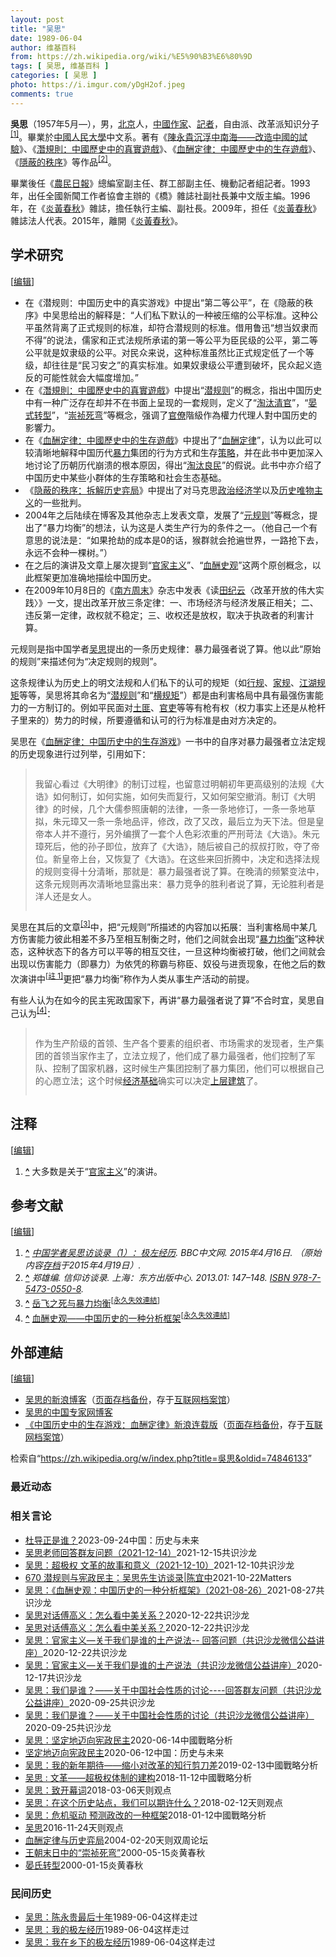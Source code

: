 ```yaml
---
layout: post
title: "吴思"
date: 1989-06-04
author: 维基百科
from: https://zh.wikipedia.org/wiki/%E5%90%B3%E6%80%9D
tags: [ 吴思, 维基百科 ]
categories: [ 吴思 ]
photo: https://i.imgur.com/yDgH2of.jpeg
comments: true
---
```

<div class="mw-content-ltr mw-parser-output" lang="zh" dir="ltr"><style data-mw-deduplicate="TemplateStyles:r83732082">.mw-parser-output .infobox-subbox{padding:0;border:none;margin:-3px;width:auto;min-width:100%;font-size:100%;clear:none;float:none;background-color:transparent}.mw-parser-output .infobox-3cols-child{margin:auto}.mw-parser-output .infobox .navbar{font-size:100%}body.skin-minerva .mw-parser-output .infobox-header,body.skin-minerva .mw-parser-output .infobox-subheader,body.skin-minerva .mw-parser-output .infobox-above,body.skin-minerva .mw-parser-output .infobox-title,body.skin-minerva .mw-parser-output .infobox-image,body.skin-minerva .mw-parser-output .infobox-full-data,body.skin-minerva .mw-parser-output .infobox-below{text-align:center}@media screen{html.skin-theme-clientpref-night .mw-parser-output .infobox-full-data:not(.notheme)>div:not(.notheme)[style]{background:#1f1f23!important;color:#f8f9fa}@media screen and (prefers-color-scheme:dark){html.skin-theme-clientpref-os .mw-parser-output .infobox-full-data:not(.notheme) div:not(.notheme){background:#1f1f23!important;color:#f8f9fa}}html.skin-theme-clientpref-night .mw-parser-output .infobox td div:not(.notheme)[style]{background:transparent!important;color:var(--color-base,#202122)}@media screen and (prefers-color-scheme:dark){html.skin-theme-clientpref-os .mw-parser-output .infobox td div:not(.notheme)[style]{background:transparent!important;color:var(--color-base,#202122)}}html.skin-theme-clientpref-night .mw-parser-output .infobox td div.NavHead:not(.notheme)[style]{background:transparent!important}}@media screen and (prefers-color-scheme:dark){html.skin-theme-clientpref-os .mw-parser-output .infobox td div.NavHead:not(.notheme)[style]{background:transparent!important}}@media(min-width:640px){body.skin--responsive .mw-parser-output .infobox-table{display:table!important}body.skin--responsive .mw-parser-output .infobox-table>caption{display:table-caption!important}body.skin--responsive .mw-parser-output .infobox-table>tbody{display:table-row-group}body.skin--responsive .mw-parser-output .infobox-table tr{display:table-row!important}body.skin--responsive .mw-parser-output .infobox-table th,body.skin--responsive .mw-parser-output .infobox-table td{padding-left:inherit;padding-right:inherit}}</style>
<p><b>吳思</b>（1957年5月<span class="useeditintro" title="Template:BLP editintro">—</span>），男，<a href="/wiki/%E5%8C%97%E4%BA%AC" class="mw-redirect" title="北京">北京</a>人，<a href="/wiki/%E4%B8%AD%E8%8F%AF%E4%BA%BA%E6%B0%91%E5%85%B1%E5%92%8C%E5%9C%8B" class="mw-redirect" title="中華人民共和國">中國</a><a href="/wiki/%E4%BD%9C%E5%AE%B6" title="作家">作家</a>、<a href="/wiki/%E8%A8%98%E8%80%85" title="記者">記者</a>，自由派、改革派知识分子<sup id="cite_ref-1" class="reference"><a href="#cite_note-1"><span class="cite-bracket">[</span>1<span class="cite-bracket">]</span></a></sup>。畢業於<a href="/wiki/%E4%B8%AD%E5%9C%8B%E4%BA%BA%E6%B0%91%E5%A4%A7%E5%AD%B8" class="mw-redirect" title="中國人民大學">中國人民大學</a>中文系。著有《<a href="/w/index.php?title=%E9%99%B3%E6%B0%B8%E8%B2%B4%E6%B2%89%E6%B5%AE%E4%B8%AD%E5%8D%97%E6%B5%B7%E2%80%94%E2%80%94%E6%94%B9%E9%80%A0%E4%B8%AD%E5%9C%8B%E7%9A%84%E8%A9%A6%E9%A9%97&amp;action=edit&amp;redlink=1" class="new" title="陳永貴沉浮中南海——改造中國的試驗（页面不存在）">陳永貴沉浮中南海——改造中國的試驗</a>》、《<a href="/wiki/%E6%BD%9B%E8%A6%8F%E5%89%87%EF%BC%9A%E4%B8%AD%E5%9C%8B%E6%AD%B7%E5%8F%B2%E4%B8%AD%E7%9A%84%E7%9C%9F%E5%AF%A6%E9%81%8A%E6%88%B2" title="潛規則：中國歷史中的真實遊戲">潛規則：中國歷史中的真實遊戲</a>》、《<a href="/wiki/%E8%A1%80%E9%85%AC%E5%AE%9A%E5%BE%8B%EF%BC%9A%E4%B8%AD%E5%9C%8B%E6%AD%B7%E5%8F%B2%E4%B8%AD%E7%9A%84%E7%94%9F%E5%AD%98%E9%81%8A%E6%88%B2" title="血酬定律：中國歷史中的生存遊戲">血酬定律：中國歷史中的生存遊戲</a>》、《<a href="/w/index.php?title=%E9%9A%90%E8%94%BD%E7%9A%84%E7%A7%A9%E5%BA%8F%EF%BC%9A%E6%8B%86%E8%A7%A3%E5%8E%86%E5%8F%B2%E5%BC%88%E5%B1%80&amp;action=edit&amp;redlink=1" class="new" title="隐蔽的秩序：拆解历史弈局（页面不存在）">隱蔽的秩序</a>》等作品<sup id="cite_ref-2" class="reference"><a href="#cite_note-2"><span class="cite-bracket">[</span>2<span class="cite-bracket">]</span></a></sup>。
</p>
<meta property="mw:PageProp/toc">
<div class="mw-heading mw-heading2"></div>
<p>畢業後任《<a href="/wiki/%E5%86%9C%E6%B0%91%E6%97%A5%E6%8A%A5" title="农民日报">農民日報</a>》總編室副主任、群工部副主任、機動記者組記者。1993年，出任全國新聞工作者協會主辦的《橋》雜誌社副社長兼中文版主編。1996年，在《<a href="/wiki/%E7%82%8E%E9%BB%83%E6%98%A5%E7%A7%8B" class="mw-redirect" title="炎黃春秋">炎黃春秋</a>》雜誌，擔任執行主編、副社長。2009年，担任《<a href="/wiki/%E7%82%8E%E9%BB%83%E6%98%A5%E7%A7%8B" class="mw-redirect" title="炎黃春秋">炎黃春秋</a>》雜誌法人代表。2015年，離開《<a href="/wiki/%E7%82%8E%E9%BB%83%E6%98%A5%E7%A7%8B" class="mw-redirect" title="炎黃春秋">炎黃春秋</a>》。
</p>
<div class="mw-heading mw-heading2"><h2 id="学术研究"><span id=".E5.AD.A6.E6.9C.AF.E7.A0.94.E7.A9.B6"></span>学术研究</h2><span class="mw-editsection"><span class="mw-editsection-bracket">[</span><a href="/w/index.php?title=%E5%90%B3%E6%80%9D&amp;action=edit&amp;section=2" title="编辑章节：学术研究"><span>编辑</span></a><span class="mw-editsection-bracket">]</span></span></div>
<ul><li>在《潜规则：中国历史中的真实游戏》中提出“第二等公平”，在《隐蔽的秩序》中吴思给出的解释是：“人们私下默认的一种被压缩的公平标准。这种公平虽然背离了正式规则的标准，却符合潜规则的标准。借用鲁迅“想当奴隶而不得”的说法，儒家和正式法规所承诺的第一等公平为臣民级的公平，第二等公平就是奴隶级的公平。对民众来说，这种标准虽然比正式规定低了一个等级，却往往是“民习安之”的真实标准。如果奴隶级公平遭到破坏，民众起义造反的可能性就会大幅度增加。”</li>
<li>在《<a href="/wiki/%E6%BD%9B%E8%A6%8F%E5%89%87%EF%BC%9A%E4%B8%AD%E5%9C%8B%E6%AD%B7%E5%8F%B2%E4%B8%AD%E7%9A%84%E7%9C%9F%E5%AF%A6%E9%81%8A%E6%88%B2" title="潛規則：中國歷史中的真實遊戲">潛規則：中國歷史中的真實遊戲</a>》中提出“<a href="/wiki/%E6%BD%9C%E8%A7%84%E5%88%99" class="mw-redirect" title="潜规则">潜规则</a>”的概念，指出中国历史中有一种广泛存在却并不在书面上呈现的一套规则，定义了“<a href="/w/index.php?title=%E6%B7%98%E6%B1%B0%E6%B8%85%E5%AE%98&amp;action=edit&amp;redlink=1" class="new" title="淘汰清官（页面不存在）">淘汰清官</a>”，“<a href="/w/index.php?title=%E6%99%8F%E5%BC%8F%E8%BD%AC%E5%9E%8B&amp;action=edit&amp;redlink=1" class="new" title="晏式转型（页面不存在）">晏式转型</a>”，“<a href="/w/index.php?title=%E5%B4%87%E7%A5%AF%E6%AD%BB%E5%BC%AF&amp;action=edit&amp;redlink=1" class="new" title="崇祯死弯（页面不存在）">崇祯死弯</a>”等概念，强调了<a href="/wiki/%E5%AE%98%E5%83%9A" title="官僚">官僚</a>階級作為權力代理人對中国历史的影響力。</li>
<li>在《<a href="/wiki/%E8%A1%80%E9%85%AC%E5%AE%9A%E5%BE%8B%EF%BC%9A%E4%B8%AD%E5%9C%8B%E6%AD%B7%E5%8F%B2%E4%B8%AD%E7%9A%84%E7%94%9F%E5%AD%98%E9%81%8A%E6%88%B2" title="血酬定律：中國歷史中的生存遊戲">血酬定律：中國歷史中的生存遊戲</a>》中提出了“<a href="/wiki/%E8%A1%80%E9%85%AC%E5%AE%9A%E5%BE%8B" class="mw-redirect" title="血酬定律">血酬定律</a>”，认为以此可以较清晰地解释中国历代<a href="/wiki/%E6%9A%B4%E5%8A%9B" title="暴力">暴力</a>集团的行为方式和生存<a href="/wiki/%E7%AD%96%E7%95%A5" class="mw-redirect" title="策略">策略</a>，并在此书中更加深入地讨论了历朝历代崩溃的根本原因，得出“<a href="/w/index.php?title=%E6%B7%98%E6%B1%B0%E8%89%AF%E6%B0%91%E5%AE%9A%E5%BE%8B&amp;action=edit&amp;redlink=1" class="new" title="淘汰良民定律（页面不存在）">淘汰良民</a>”的假说。此书中亦介绍了中国历史中某些小群体的生存策略和社会生态基础。</li>
<li>《<a href="/w/index.php?title=%E9%9A%90%E8%94%BD%E7%9A%84%E7%A7%A9%E5%BA%8F%EF%BC%9A%E6%8B%86%E8%A7%A3%E5%8E%86%E5%8F%B2%E5%BC%88%E5%B1%80&amp;action=edit&amp;redlink=1" class="new" title="隐蔽的秩序：拆解历史弈局（页面不存在）">隐蔽的秩序：拆解历史弈局</a>》中提出了对马克思<a href="/wiki/%E6%94%BF%E6%B2%BB%E7%BB%8F%E6%B5%8E%E5%AD%A6" title="政治经济学">政治经济学</a>以及<a href="/wiki/%E5%8E%86%E5%8F%B2%E5%94%AF%E7%89%A9%E4%B8%BB%E4%B9%89" title="历史唯物主义">历史唯物主义</a>的一些批判。</li>
<li>2004年之后陆续在博客及其他杂志上发表文章，发展了“<a href="/wiki/%E5%85%83%E8%A7%84%E5%88%99" class="mw-redirect" title="元规则">元规则</a>”等概念，提出了“暴力均衡”的想法，认为这是人类生产行为的条件之一。（他自己一个有意思的说法是：“如果抢劫的成本是0的话，猴群就会抢遍世界，一路抢下去，永远不会种一棵树。”）</li>
<li>在之后的演讲及文章上屡次提到“<a href="/w/index.php?title=%E5%AE%98%E5%AE%B6%E4%B8%BB%E4%B9%89&amp;action=edit&amp;redlink=1" class="new" title="官家主义（页面不存在）">官家主义</a>”、“<a href="/w/index.php?title=%E8%A1%80%E9%85%AC%E5%8F%B2%E8%A7%82&amp;action=edit&amp;redlink=1" class="new" title="血酬史观（页面不存在）">血酬史观</a>”这两个原创概念，以此框架更加准确地描绘中国历史。</li>
<li>在2009年10月8日的《<a href="/wiki/%E5%8D%97%E6%96%B9%E5%91%A8%E6%9C%AB" title="南方周末">南方周末</a>》杂志中发表《读<a href="/wiki/%E7%94%B0%E7%BA%AA%E4%BA%91" title="田纪云">田纪云</a>〈改革开放的伟大实践〉》一文，提出改革开放三条定律：一、市场经济与经济发展正相关；二、违反第一定律，政权就不稳定；三、收权还是放权，取决于执政者的利害计算。</li></ul>
<p>元规则是指中国学者<a href="/wiki/%E5%90%B4%E6%80%9D" class="mw-redirect" title="吴思">吴思</a>提出的一条历史规律：暴力最强者说了算。他以此“原始的规则”来描述何为“决定规则的规则”。
</p><p>这条规律认为历史上的明文法规和人们私下的认可的规矩（如<a href="/w/index.php?title=%E8%A1%8C%E8%A7%84&amp;action=edit&amp;redlink=1" class="new" title="行规（页面不存在）">行规</a>、<a href="/w/index.php?title=%E5%AE%B6%E8%A7%84&amp;action=edit&amp;redlink=1" class="new" title="家规（页面不存在）">家规</a>、<a href="/w/index.php?title=%E6%B1%9F%E6%B9%96%E8%A7%84%E7%9F%A9&amp;action=edit&amp;redlink=1" class="new" title="江湖规矩（页面不存在）">江湖规矩</a>等等，吴思将其命名为“<a href="/wiki/%E6%BD%9C%E8%A7%84%E5%88%99" class="mw-redirect" title="潜规则">潜规则</a>”和“<a href="/w/index.php?title=%E6%A8%AA%E8%A7%84%E7%9F%A9&amp;action=edit&amp;redlink=1" class="new" title="横规矩（页面不存在）">横规矩</a>”）都是由利害格局中具有最强伤害能力的一方制订的。例如平民面对<a href="/wiki/%E5%9C%9F%E5%8C%AA" title="土匪">土匪</a>、<a href="/wiki/%E5%AE%98%E5%90%8F" title="官吏">官吏</a>等等有枪有权（权力事实上还是从枪杆子里来的）势力的时候，所要遵循和认可的行为标准是由对方决定的。
</p><p>吴思在《<a href="/wiki/%E8%A1%80%E9%85%AC%E5%AE%9A%E5%BE%8B%EF%BC%9A%E4%B8%AD%E5%9C%8B%E6%AD%B7%E5%8F%B2%E4%B8%AD%E7%9A%84%E7%94%9F%E5%AD%98%E9%81%8A%E6%88%B2" title="血酬定律：中國歷史中的生存遊戲">血酬定律：中国历史中的生存游戏</a>》一书中的自序对暴力最强者立法定规的历史现象进行过列举，引用如下：
</p>
<style data-mw-deduplicate="TemplateStyles:r61209892">.mw-parser-output .templatequote{margin-top:0;overflow:hidden}.mw-parser-output .templatequote .templatequotecite{line-height:1em;text-align:left;padding-left:2em;margin-top:0}.mw-parser-output .templatequote .templatequotecite cite{font-size:small}</style>
<blockquote class="templatequote">
<p>我留心看过《大明律》的制订过程，也留意过明朝初年更高级别的法规《大诰》如何制订，如何实施，如何失而复行，又如何架空撤消。制订《大明律》的时候，几个大儒参照唐朝的法律，一条一条地修订，一条一条地草拟，朱元璋又一条一条地品评，修改，改了又改，最后立为天下法。但是皇帝本人并不遵行，另外编撰了一套个人色彩浓重的严刑苛法《大诰》。朱元璋死后，他的孙子即位，放弃了《大诰》，随后被自己的叔叔打败，夺了帝位。新皇帝上台，又恢复了《大诰》。在这些来回折腾中，决定和选择法规的规则变得十分清晰，那就是：暴力最强者说了算。在晚清的频繁变法中，这条元规则再次清晰地显露出来：暴力竞争的胜利者说了算，无论胜利者是洋人还是女人。 
</p>
</blockquote>
<p>吴思在其后的文章<sup id="cite_ref-3" class="reference"><a href="#cite_note-3"><span class="cite-bracket">[</span>3<span class="cite-bracket">]</span></a></sup>中，把“元规则”所描述的内容加以拓展：当利害格局中某几方伤害能力彼此相差不多乃至相互制衡之时，他们之间就会出现“<a href="/w/index.php?title=%E6%9A%B4%E5%8A%9B%E5%9D%87%E8%A1%A1&amp;action=edit&amp;redlink=1" class="new" title="暴力均衡（页面不存在）">暴力均衡</a>”这种状态，这种状态下的各方可以平等的相互交往，一旦这种均衡被打破，他们之间就会出现以伤害能力（即暴力）为依凭的称霸与称臣、奴役与进贡现象，在他之后的数次演讲中<span id="noteTag-cite_ref-sup"><sup id="cite_ref-4" class="reference"><a href="#cite_note-4"><span class="cite-bracket">[</span>註 1<span class="cite-bracket">]</span></a></sup></span>更把“暴力均衡”称作为人类从事生产活动的前提。
</p><p>有些人认为在如今的民主宪政国家下，再讲“暴力最强者说了算”不合时宜，吴思自己认为<sup id="cite_ref-5" class="reference"><a href="#cite_note-5"><span class="cite-bracket">[</span>4<span class="cite-bracket">]</span></a></sup>：
</p>
<link rel="mw-deduplicated-inline-style" href="mw-data:TemplateStyles:r61209892">
<blockquote class="templatequote">
<p>作为生产阶级的首领、生产各个要素的组织者、市场需求的发现者，生产集团的首领当家作主了，立法立规了，他们成了暴力最强者，他们控制了军队、控制了国家机器，这时候生产集团控制了暴力集团，他们可以根据自己的心愿立法；这个时候<a href="/wiki/%E7%BB%8F%E6%B5%8E%E5%9F%BA%E7%A1%80%E5%92%8C%E4%B8%8A%E5%B1%82%E5%BB%BA%E7%AD%91" title="经济基础和上层建筑">经济基础</a>确实可以决定<a href="/wiki/%E7%BB%8F%E6%B5%8E%E5%9F%BA%E7%A1%80%E5%92%8C%E4%B8%8A%E5%B1%82%E5%BB%BA%E7%AD%91" title="经济基础和上层建筑">上层建筑</a>了。
</p>
</blockquote>
<div class="mw-heading mw-heading2"><h2 id="注释"><span id=".E6.B3.A8.E9.87.8A"></span>注释</h2><span class="mw-editsection"><span class="mw-editsection-bracket">[</span><a href="/w/index.php?title=%E5%90%B3%E6%80%9D&amp;action=edit&amp;section=3" title="编辑章节：注释"><span>编辑</span></a><span class="mw-editsection-bracket">]</span></span></div>
<div id="references-NoteFoot"><ol class="references">
<li id="cite_note-4"><span class="mw-cite-backlink"><b><a href="#cite_ref-4">^</a></b></span> <span class="reference-text">大多数是关于“<a href="/w/index.php?title=%E5%AE%98%E5%AE%B6%E4%B8%BB%E4%B9%89&amp;action=edit&amp;redlink=1" class="new" title="官家主义（页面不存在）">官家主义</a>”的演讲。</span>
</li>
</ol></div>
<div class="mw-heading mw-heading2"><h2 id="参考文献"><span id=".E5.8F.82.E8.80.83.E6.96.87.E7.8C.AE"></span>参考文献</h2><span class="mw-editsection"><span class="mw-editsection-bracket">[</span><a href="/w/index.php?title=%E5%90%B3%E6%80%9D&amp;action=edit&amp;section=4" title="编辑章节：参考文献"><span>编辑</span></a><span class="mw-editsection-bracket">]</span></span></div>
<div class="reflist" style="list-style-type: decimal;">
<ol class="references">
<li id="cite_note-1"><span class="mw-cite-backlink"><b><a href="#cite_ref-1">^</a></b></span> <span class="reference-text"><cite class="citation web"><a rel="nofollow" class="external text" href="https://www.bbc.co.uk/zhongwen/simp/china/2015/04/150416_iv_wusi_extreme_left">中国学者吴思访谈录（1）：极左经历</a>. BBC中文网. 2015年4月16日. （原始内容<a rel="nofollow" class="external text" href="https://web.archive.org/web/20150419033100/http://www.bbc.co.uk/zhongwen/simp/china/2015/04/150416_iv_wusi_extreme_left">存档</a>于2015年4月19日）.</cite><span title="ctx_ver=Z39.88-2004&amp;rfr_id=info%3Asid%2Fzh.wikipedia.org%3A%E5%90%B3%E6%80%9D&amp;rft.btitle=%E4%B8%AD%E5%9B%BD%E5%AD%A6%E8%80%85%E5%90%B4%E6%80%9D%E8%AE%BF%E8%B0%88%E5%BD%95%EF%BC%881%EF%BC%89%EF%BC%9A%E6%9E%81%E5%B7%A6%E7%BB%8F%E5%8E%86&amp;rft.date=2015-04-16&amp;rft.genre=unknown&amp;rft.pub=BBC%E4%B8%AD%E6%96%87%E7%BD%91&amp;rft_id=http%3A%2F%2Fwww.bbc.co.uk%2Fzhongwen%2Fsimp%2Fchina%2F2015%2F04%2F150416_iv_wusi_extreme_left&amp;rft_val_fmt=info%3Aofi%2Ffmt%3Akev%3Amtx%3Abook" class="Z3988"><span style="display:none;">&nbsp;</span></span></span>
</li>
<li id="cite_note-2"><span class="mw-cite-backlink"><b><a href="#cite_ref-2">^</a></b></span> <span class="reference-text"><cite class="citation book">郑雄编. 信仰访谈录. 上海：东方出版中心. 2013.01: 147–148. <a href="/wiki/Special:%E7%BD%91%E7%BB%9C%E4%B9%A6%E6%BA%90/978-7-5473-0550-8" title="Special:网络书源/978-7-5473-0550-8"><span title="国际标准书号">ISBN</span>&nbsp;978-7-5473-0550-8</a>.</cite><span title="ctx_ver=Z39.88-2004&amp;rfr_id=info%3Asid%2Fzh.wikipedia.org%3A%E5%90%B3%E6%80%9D&amp;rft.au=%E9%83%91%E9%9B%84%E7%BC%96&amp;rft.btitle=%E4%BF%A1%E4%BB%B0%E8%AE%BF%E8%B0%88%E5%BD%95&amp;rft.genre=book&amp;rft.isbn=978-7-5473-0550-8&amp;rft.pages=147-148&amp;rft.pub=%E4%B8%8A%E6%B5%B7%EF%BC%9A%E4%B8%9C%E6%96%B9%E5%87%BA%E7%89%88%E4%B8%AD%E5%BF%83&amp;rft_val_fmt=info%3Aofi%2Ffmt%3Akev%3Amtx%3Abook" class="Z3988"><span style="display:none;">&nbsp;</span></span> <span style="display:none;font-size:100%" class="error citation-comment">请检查<code style="color:inherit; border:inherit; padding:inherit;">|date=</code>中的日期值 (<a href="/wiki/Help:%E5%BC%95%E6%96%87%E6%A0%BC%E5%BC%8F1%E9%94%99%E8%AF%AF#bad_date" title="Help:引文格式1错误">帮助</a>)</span></span>
</li>
<li id="cite_note-3"><span class="mw-cite-backlink"><b><a href="#cite_ref-3">^</a></b></span> <span class="reference-text"><a rel="nofollow" class="external text" href="http://blog.china.com.cn/wusi/art/3642.html">岳飞之死与暴力均衡</a><sup class="noprint Inline-Template"><span style="white-space: nowrap;">[<a href="/wiki/Wikipedia:%E5%A4%B1%E6%95%88%E9%93%BE%E6%8E%A5" title="Wikipedia:失效链接"><span title="自2017年11月失效">永久失效連結</span></a>]</span></sup></span>
</li>
<li id="cite_note-5"><span class="mw-cite-backlink"><b><a href="#cite_ref-5">^</a></b></span> <span class="reference-text"><a rel="nofollow" class="external text" href="http://blog.china.com.cn/wusi/art/537375.html">血酬史观——中国历史的一种分析框架</a><sup class="noprint Inline-Template"><span style="white-space: nowrap;">[<a href="/wiki/Wikipedia:%E5%A4%B1%E6%95%88%E9%93%BE%E6%8E%A5" title="Wikipedia:失效链接"><span title="自2018年5月失效">永久失效連結</span></a>]</span></sup></span>
</li>
</ol></div>
<div class="mw-heading mw-heading2"><h2 id="外部連結"><span id=".E5.A4.96.E9.83.A8.E9.80.A3.E7.B5.90"></span>外部連結</h2><span class="mw-editsection"><span class="mw-editsection-bracket">[</span><a href="/w/index.php?title=%E5%90%B3%E6%80%9D&amp;action=edit&amp;section=5" title="编辑章节：外部連結"><span>编辑</span></a><span class="mw-editsection-bracket">]</span></span></div>
<ul><li><a rel="nofollow" class="external text" href="http://blog.sina.com.cn/wusi">吴思的新浪博客</a>（<a rel="nofollow" class="external text" href="//web.archive.org/web/20200806164000/http://blog.sina.com.cn/wusi">页面存档备份</a>，存于<a href="/wiki/%E4%BA%92%E8%81%94%E7%BD%91%E6%A1%A3%E6%A1%88%E9%A6%86" title="互联网档案馆">互联网档案馆</a>）</li>
<li><a rel="nofollow" class="external text" href="https://web.archive.org/web/20090120031618/http://www.blog.china.com.cn/sp1/wusi/">吴思的中国专家网博客</a></li>
<li><a rel="nofollow" class="external text" href="http://vip.book.sina.com.cn/book/index_37960.html">《中国历史中的生存游戏：血酬定律》新浪连载版</a>（<a rel="nofollow" class="external text" href="//web.archive.org/web/20190515020223/http://vip.book.sina.com.cn/book/index_37960.html">页面存档备份</a>，存于<a href="/wiki/%E4%BA%92%E8%81%94%E7%BD%91%E6%A1%A3%E6%A1%88%E9%A6%86" title="互联网档案馆">互联网档案馆</a>）</li></ul>
 
<!-- 
NewPP limit report
Parsed by mw‐api‐ext.codfw.main‐6cb894b587‐2z6z5
Cached time: 20240917032416
Cache expiry: 2592000
Reduced expiry: false
Complications: [show‐toc]
CPU time usage: 0.318 seconds
Real time usage: 0.470 seconds
Preprocessor visited node count: 3780/1000000
Post‐expand include size: 25446/2097152 bytes
Template argument size: 3918/2097152 bytes
Highest expansion depth: 30/100
Expensive parser function count: 11/500
Unstrip recursion depth: 0/20
Unstrip post‐expand size: 7072/5000000 bytes
Lua time usage: 0.115/10.000 seconds
Lua memory usage: 3350898/52428800 bytes
Number of Wikibase entities loaded: 1/400
-->
<!--
Transclusion expansion time report (%,ms,calls,template)
100.00%  401.105      1 -total
 47.83%  191.865      1 Template:Infobox_person
 26.22%  105.151      1 Template:Reflist
 24.12%   96.759      1 Template:Infobox_person/core
 22.61%   90.681      1 Template:Wikidata_image
 20.43%   81.937      1 Template:Infobox
 13.42%   53.809      2 Template:Dead_link
 12.11%   48.569      1 Template:Authority_control
 12.08%   48.440      2 Template:Fix
 11.17%   44.797      4 Template:Category_handler
-->

<!-- Saved in parser cache with key zhwiki:pcache:idhash:953264-0!canonical!zh and timestamp 20240917032416 and revision id 74846133. Rendering was triggered because: unknown
 -->
</div><!--esi <esi:include src="/esitest-fa8a495983347898/content" /> --><noscript><img src="https://login.wikimedia.org/wiki/Special:CentralAutoLogin/start?type=1x1" alt="" width="1" height="1" style="border: none; position: absolute;"></noscript>
<div class="printfooter" data-nosnippet="">检索自“<a dir="ltr" href="https://zh.wikipedia.org/w/index.php?title=吳思&amp;oldid=74846133">https://zh.wikipedia.org/w/index.php?title=吳思&amp;oldid=74846133</a>”</div><div id="recent-news"><h3>最近动态</h3><ul></ul></div><div id="open-opinion"><h3>相关言论</h3><ul><li><a href="https://nodebe4.github.io/opinion/2023-09-24/%E6%9D%9C%E5%AF%BC%E6%AD%A3%E6%98%AF%E8%B0%81/" title="吴思">杜导正是谁？</a><time>2023-09-24</time><a class="tag">中国：历史与未来</a></li>
<li><a href="https://nodebe4.github.io/opinion/2021-12-15/%E5%90%B4%E6%80%9D%E8%80%81%E5%B8%88%E5%9B%9E%E7%AD%94%E7%BE%A4%E5%8F%8B%E9%97%AE%E9%A2%98-2021-12-14/" title="共识沙龙">吴思老师回答群友问题（2021-12-14）</a><time>2021-12-15</time><a class="tag">共识沙龙</a></li>
<li><a href="https://nodebe4.github.io/opinion/2021-12-10/%E5%90%B4%E6%80%9D-%E8%B6%85%E6%9E%81%E6%9D%83-%E6%96%87%E9%9D%A9%E7%9A%84%E6%95%85%E4%BA%8B%E5%92%8C%E6%84%8F%E4%B9%89-2021-12-10/" title="共识沙龙">吴思：超极权 文革的故事和意义（2021-12-10）</a><time>2021-12-10</time><a class="tag">共识沙龙</a></li>
<li><a href="https://nodebe4.github.io/opinion/2021-10-22/670-%E6%BD%9C%E8%A7%84%E5%88%99%E4%B8%8E%E5%AE%AA%E6%94%BF%E6%B0%91%E4%B8%BB-%E5%90%B4%E6%80%9D%E5%85%88%E7%94%9F%E8%AE%BF%E8%B0%88%E5%BD%95-%E9%99%88%E5%AE%9C%E4%B8%AD/" title="野兽爱智慧">670 潜规则与宪政民主：吴思先生访谈录|陈宜中</a><time>2021-10-22</time><a class="tag">Matters</a></li>
<li><a href="https://nodebe4.github.io/opinion/2021-08-27/%E5%90%B4%E6%80%9D-%E8%A1%80%E9%85%AC%E5%8F%B2%E8%A7%82-%E4%B8%AD%E5%9B%BD%E5%8E%86%E5%8F%B2%E7%9A%84%E4%B8%80%E7%A7%8D%E5%88%86%E6%9E%90%E6%A1%86%E6%9E%B6-2021-08-26/" title="共识沙龙">吴思：《血酬史观：中国历史的一种分析框架》（2021-08-26）</a><time>2021-08-27</time><a class="tag">共识沙龙</a></li>
<li><a href="https://nodebe4.github.io/opinion/2020-12-22/%E5%90%B4%E6%80%9D%E5%AF%B9%E8%AF%9D%E5%82%85%E9%AB%98%E4%B9%89-%E6%80%8E%E4%B9%88%E7%9C%8B%E4%B8%AD%E7%BE%8E%E5%85%B3%E7%B3%BB/" title="共识沙龙">吴思对话傅高义：怎么看中美关系？</a><time>2020-12-22</time><a class="tag">共识沙龙</a></li>
<li><a href="https://nodebe4.github.io/opinion/2020-12-22/%E5%90%B4%E6%80%9D%E5%AF%B9%E8%AF%9D%E5%82%85%E9%AB%98%E4%B9%89-%E6%80%8E%E4%B9%88%E7%9C%8B%E4%B8%AD%E7%BE%8E%E5%85%B3%E7%B3%BB/" title="共识沙龙">吴思对话傅高义：怎么看中美关系？</a><time>2020-12-22</time><a class="tag">共识沙龙</a></li>
<li><a href="https://nodebe4.github.io/opinion/2020-12-22/%E5%90%B4%E6%80%9D-%E5%AE%98%E5%AE%B6%E4%B8%BB%E4%B9%89-%E5%85%B3%E4%BA%8E%E6%88%91%E4%BB%AC%E6%98%AF%E8%B0%81%E7%9A%84%E5%9C%9F%E4%BA%A7%E8%AF%B4%E6%B3%95-%E5%9B%9E%E7%AD%94%E9%97%AE%E9%A2%98-%E5%85%B1%E8%AF%86%E6%B2%99%E9%BE%99%E5%BE%AE%E4%BF%A1%E5%85%AC%E7%9B%8A%E8%AE%B2%E5%BA%A7/" title="共识沙龙">吴思：官家主义—关于我们是谁的土产说法-- 回答问题（共识沙龙微信公益讲座）</a><time>2020-12-22</time><a class="tag">共识沙龙</a></li>
<li><a href="https://nodebe4.github.io/opinion/2020-12-17/%E5%90%B4%E6%80%9D-%E5%AE%98%E5%AE%B6%E4%B8%BB%E4%B9%89-%E5%85%B3%E4%BA%8E%E6%88%91%E4%BB%AC%E6%98%AF%E8%B0%81%E7%9A%84%E5%9C%9F%E4%BA%A7%E8%AF%B4%E6%B3%95-%E5%85%B1%E8%AF%86%E6%B2%99%E9%BE%99%E5%BE%AE%E4%BF%A1%E5%85%AC%E7%9B%8A%E8%AE%B2%E5%BA%A7/" title="共识沙龙">吴思：官家主义—关于我们是谁的土产说法（共识沙龙微信公益讲座）</a><time>2020-12-17</time><a class="tag">共识沙龙</a></li>
<li><a href="https://nodebe4.github.io/opinion/2020-09-25/%E5%90%B4%E6%80%9D-%E6%88%91%E4%BB%AC%E6%98%AF%E8%B0%81-%E5%85%B3%E4%BA%8E%E4%B8%AD%E5%9B%BD%E7%A4%BE%E4%BC%9A%E6%80%A7%E8%B4%A8%E7%9A%84%E8%AE%A8%E8%AE%BA-%E5%9B%9E%E7%AD%94%E7%BE%A4%E5%8F%8B%E9%97%AE%E9%A2%98-%E5%85%B1%E8%AF%86%E6%B2%99%E9%BE%99%E5%85%AC%E7%9B%8A%E8%AE%B2%E5%BA%A7/" title="共识沙龙">吴思：我们是谁？——关于中国社会性质的讨论----回答群友问题（共识沙龙公益讲座）</a><time>2020-09-25</time><a class="tag">共识沙龙</a></li>
<li><a href="https://nodebe4.github.io/opinion/2020-09-25/%E5%90%B4%E6%80%9D-%E6%88%91%E4%BB%AC%E6%98%AF%E8%B0%81-%E5%85%B3%E4%BA%8E%E4%B8%AD%E5%9B%BD%E7%A4%BE%E4%BC%9A%E6%80%A7%E8%B4%A8%E7%9A%84%E8%AE%A8%E8%AE%BA-%E5%85%B1%E8%AF%86%E6%B2%99%E9%BE%99%E5%BE%AE%E4%BF%A1%E5%85%AC%E7%9B%8A%E8%AE%B2%E5%BA%A7/" title="共识沙龙">吴思：我们是谁？——关于中国社会性质的讨论（共识沙龙微信公益讲座）</a><time>2020-09-25</time><a class="tag">共识沙龙</a></li>
<li><a href="https://nodebe4.github.io/opinion/2020-06-14/%E5%90%B4%E6%80%9D-%E5%9D%9A%E5%AE%9A%E5%9C%B0%E8%BF%88%E5%90%91%E5%AE%AA%E6%94%BF%E6%B0%91%E4%B8%BB/" title="吴思">吴思：坚定地迈向宪政民主</a><time>2020-06-14</time><a class="tag">中國戰略分析</a></li>
<li><a href="https://nodebe4.github.io/opinion/2020-06-12/%E5%9D%9A%E5%AE%9A%E5%9C%B0%E8%BF%88%E5%90%91%E5%AE%AA%E6%94%BF%E6%B0%91%E4%B8%BB/" title="吴思">坚定地迈向宪政民主</a><time>2020-06-12</time><a class="tag">中国：历史与未来</a></li>
<li><a href="https://nodebe4.github.io/opinion/2019-02-13/%E5%90%B4%E6%80%9D-%E6%88%91%E7%9A%84%E6%96%B0%E5%B9%B4%E6%9C%9F%E5%BE%85-%E7%BC%A9%E5%B0%8F%E5%AF%B9%E6%94%B9%E9%9D%A9%E7%9A%84%E7%9F%A5%E8%A1%8C%E5%89%AA%E5%88%80%E5%B7%AE/" title="吴思">吴思：我的新年期待——缩小对改革的知行剪刀差</a><time>2019-02-13</time><a class="tag">中國戰略分析</a></li>
<li><a href="https://nodebe4.github.io/opinion/2018-11-12/%E5%90%B4%E6%80%9D-%E6%96%87%E9%9D%A9-%E8%B6%85%E6%9E%81%E6%9D%83%E4%BD%93%E5%88%B6%E7%9A%84%E5%BB%BA%E6%9E%84/" title="吴思">吴思 : 文革——超极权体制的建构</a><time>2018-11-12</time><a class="tag">中國戰略分析</a></li>
<li><a href="https://nodebe4.github.io/opinion/2018-03-06/%E5%90%B4%E6%80%9D-%E8%87%B4%E5%BC%80%E5%B9%95%E8%AF%8D/" title="吴思">吴思：致开幕词</a><time>2018-03-06</time><a class="tag">天则观点</a></li>
<li><a href="https://nodebe4.github.io/opinion/2018-02-12/%E5%90%B4%E6%80%9D-%E5%9C%A8%E8%BF%99%E4%B8%AA%E5%8E%86%E5%8F%B2%E7%AB%99%E7%82%B9-%E6%88%91%E4%BB%AC%E5%8F%AF%E4%BB%A5%E6%9C%9F%E8%AE%B8%E4%BB%80%E4%B9%88/" title="吴思">吴思：在这个历史站点，我们可以期许什么？</a><time>2018-02-12</time><a class="tag">天则观点</a></li>
<li><a href="https://nodebe4.github.io/opinion/2018-01-12/%E5%90%B4%E6%80%9D-%E5%8D%B1%E6%9C%BA%E9%A9%B1%E5%8A%A8-%E9%A2%84%E6%B5%8B%E6%94%BF%E6%94%B9%E7%9A%84%E4%B8%80%E7%A7%8D%E6%A1%86%E6%9E%B6/" title="吴思">吴思：危机驱动    预测政改的一种框架</a><time>2018-01-12</time><a class="tag">中國戰略分析</a></li>
<li><a href="https://nodebe4.github.io/opinion/2016-11-24/%E5%90%B4%E6%80%9D/" title="吴思">吴思</a><time>2016-11-24</time><a class="tag">天则观点</a></li>
<li><a href="https://nodebe4.github.io/opinion/2004-02-20/%E8%A1%80%E9%85%AC%E5%AE%9A%E5%BE%8B%E4%B8%8E%E5%8E%86%E5%8F%B2%E5%BC%88%E5%B1%80/" title="吴思">血酬定律与历史弈局</a><time>2004-02-20</time><a class="tag">天则双周论坛</a></li>
<li><a href="https://nodebe4.github.io/opinion/2000-05-15/%E7%8E%8B%E6%9C%9D%E6%9C%AB%E6%97%A5%E4%B8%AD%E7%9A%84-%E5%B4%87%E7%A5%AF%E6%AD%BB%E5%BC%AF/" title="吴思">王朝末日中的“崇祯死弯”</a><time>2000-05-15</time><a class="tag">炎黄春秋</a></li>
<li><a href="https://nodebe4.github.io/opinion/2000-01-15/%E6%99%8F%E6%B0%8F%E8%BD%AC%E5%9E%8B/" title="吴思">晏氏转型</a><time>2000-01-15</time><a class="tag">炎黄春秋</a></li>
</ul></div><div id="mjls-record"><h3>民间历史</h3><ul><li><a href="https://nodebe4.github.io/mjlsh/1989-06-04/%E5%90%B4%E6%80%9D-%E9%99%88%E6%B0%B8%E8%B4%B5%E6%9C%80%E5%90%8E%E5%8D%81%E5%B9%B4/" title="吴思">吴思：陈永贵最后十年</a><time>1989-06-04</time><a class="tag">这样走过</a></li>
<li><a href="https://nodebe4.github.io/mjlsh/1989-06-04/%E5%90%B4%E6%80%9D-%E6%88%91%E7%9A%84%E6%9E%81%E5%B7%A6%E7%BB%8F%E5%8E%86/" title="吴思">吴思：我的极左经历</a><time>1989-06-04</time><a class="tag">这样走过</a></li>
<li><a href="https://nodebe4.github.io/mjlsh/1989-06-04/%E5%90%B4%E6%80%9D-%E6%88%91%E5%9C%A8%E4%B9%A1%E4%B8%8B%E7%9A%84%E6%9E%81%E5%B7%A6%E7%BB%8F%E5%8E%86/" title="吴思">吴思：我在乡下的极左经历</a><time>1989-06-04</time><a class="tag">这样走过</a></li>
</ul></div>